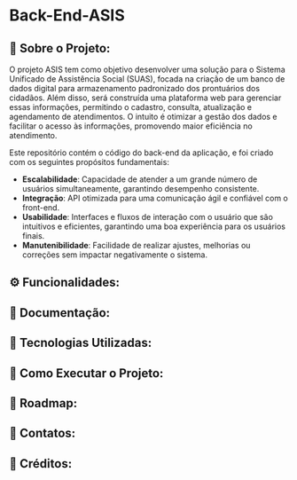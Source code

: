 # Back-End-ASIS


## 📖 Sobre o Projeto:
O  projeto ASIS tem como objetivo desenvolver uma solução para o Sistema Unificado de Assistência Social (SUAS), 
focada na criação de um banco de dados digital para armazenamento padronizado dos prontuários dos cidadãos. Além disso, será construída uma plataforma web para gerenciar essas informações, 
permitindo o cadastro, consulta, atualização e agendamento de atendimentos. O intuito é otimizar a gestão dos dados e facilitar o acesso às informações, promovendo maior eficiência no atendimento.

Este repositório contém o código do back-end da aplicação, e foi criado com os seguintes propósitos fundamentais:

- **Escalabilidade**: Capacidade de atender a um grande número de usuários simultaneamente, garantindo desempenho consistente.
- **Integração**: API otimizada para uma comunicação ágil e confiável com o front-end.
- **Usabilidade**: Interfaces e fluxos de interação com o usuário que são intuitivos e eficientes, garantindo uma boa experiência para os usuários finais.
- **Manutenibilidade**: Facilidade de realizar ajustes, melhorias ou correções sem impactar negativamente o sistema.

## ⚙️ Funcionalidades:

## 📄  Documentação:

## 🔧 Tecnologias Utilizadas:

## 🚀 Como Executar o Projeto:

## 📅 Roadmap: 

## 💬 Contatos:

## 🙌 Créditos: 




